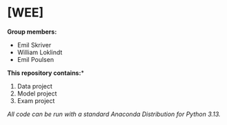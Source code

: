 # [WEE]

**Group members:**
- Emil Skriver 
- William Loklindt
- Emil Poulsen

**This repository contains:***

1. Data project
1. Model project
1. Exam project

*All code can be run with a standard Anaconda Distribution for Python 3.13.*